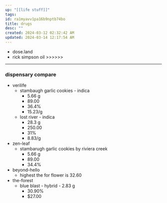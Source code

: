 ```yaml
---
up: "[[life stuff]]"
tags: 
id: ra1myavv1pa16b9nptb74bo
title: drugs
desc: ""
created: 2024-03-12 02:32:42 AM
updated: 2024-03-14 12:17:54 AM
---
```

- dose.land 
- rick simpson oil >>>>>>
---
### dispensary compare 
- verilife  
	- stambaugh garlic cookies - indica 
		- 5.66 g
		- 89.00
		- 36.4%
		- 15.23/g
	- lost river - indica 
		- 28.3 g
		- 250.00
		- 31%
		- 8.83/g
- zen-leaf
	- stambarugh garlic cookies by riviera creek 
		- 5.66 g 
		- 89.00
		- 34.4%
- beyond-hello 
	- highest the for flower is 32.60
- the-forest 
	- blue blast - hybrid - 2.83 g 
		- 30.90% 
		- $27.00